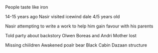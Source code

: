 
People taste like iron

14-15 years ago Nasir visited icewind dale
4/5 years old

Nasir attempting to write a work to help him gain favour with his parents

Told party about backstory
Olwen
Boreas and Andri
Mother lost

Missing chiildren
Awakened poalr bear
Black Cabin 
Dazaan structure

